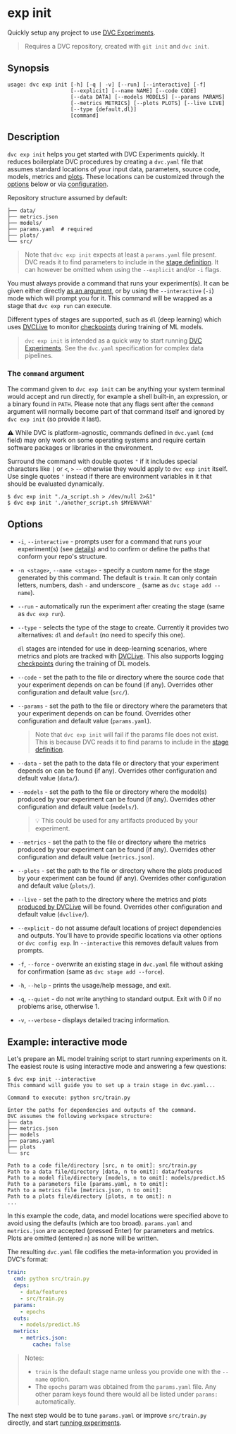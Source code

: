 # exp init

Quickly setup any project to use [DVC Experiments].

> Requires a <abbr>DVC repository</abbr>, created with `git init` and
> `dvc init`.

## Synopsis

```usage
usage: dvc exp init [-h] [-q | -v] [--run] [--interactive] [-f]
                    [--explicit] [--name NAME] [--code CODE]
                    [--data DATA] [--models MODELS] [--params PARAMS]
                    [--metrics METRICS] [--plots PLOTS] [--live LIVE]
                    [--type {default,dl}]
                    [command]
```

## Description

`dvc exp init` helps you get started with DVC Experiments quickly. It reduces
boilerplate DVC procedures by creating a `dvc.yaml` file that assumes standard
locations of your input data, <abbr>parameters</abbr>, source code, models,
<abbr>metrics</abbr> and [plots](/doc/command-reference/plots). These locations
can be customized through the [options](#options) below or via
[configuration](/doc/command-reference/config#exp).

Repository structure assumed by default:

```
├── data/
├── metrics.json
├── models/
├── params.yaml  # required
├── plots/
└── src/
```

> Note that `dvc exp init` expects at least a `params.yaml` file present. DVC
> reads it to find parameters to include in the [stage definition]. It can
> however be omitted when using the `--explicit` and/or `-i` flags.

You must always provide a command that runs your experiment(s). It can be given
either directly [as an argument](#the-command-argument), or by using the
`--interactive` (`-i`) mode which will prompt you for it. This command will be
wrapped as a <abbr>stage</abbr> that `dvc exp run` can execute.

Different types of stages are supported, such as `dl` (deep learning) which uses
[DVCLive](/doc/dvclive) to monitor [checkpoints] during training of ML models.

> `dvc exp init` is intended as a quick way to start running [DVC Experiments].
> See the `dvc.yaml` specification for complex data pipelines.

[stage definition]:
  /doc/user-guide/project-structure/pipelines-files#stage-entries
[checkpoints]: /doc/user-guide/experiment-management/checkpoints
[dvc experiments]: /doc/user-guide/experiment-management/experiments-overview

### The `command` argument

The command given to `dvc exp init` can be anything your system terminal would
accept and run directly, for example a shell built-in, an expression, or a
binary found in `PATH`. Please note that any flags sent after the `command`
argument will normally become part of that command itself and ignored by
`dvc exp init` (so provide it last).

⚠️ While DVC is platform-agnostic, commands defined in `dvc.yaml` (`cmd` field)
may only work on some operating systems and require certain software packages or
libraries in the environment.

Surround the command with double quotes `"` if it includes special characters
like `|` or `<`, `>` -- otherwise they would apply to `dvc exp init` itself. Use
single quotes `'` instead if there are environment variables in it that should
be evaluated dynamically.

```dvc
$ dvc exp init "./a_script.sh > /dev/null 2>&1"
$ dvc exp init './another_script.sh $MYENVVAR'
```

## Options

- `-i`, `--interactive` - prompts user for a command that runs your
  experiment(s) (see [details](#the-command-argument)) and to confirm or define
  the paths that conform your repo's structure.

- `-n <stage>`, `--name <stage>` - specify a custom name for the stage generated
  by this command. The default is `train`. It can only contain letters, numbers,
  dash `-` and underscore `_` (same as `dvc stage add --name`).

- `--run` - automatically run the experiment after creating the stage (same as
  `dvc exp run`).

- `--type` - selects the type of the stage to create. Currently it provides two
  alternatives: `dl` and `default` (no need to specify this one).

  `dl` stages are intended for use in deep-learning scenarios, where metrics and
  plots are tracked with [DVCLive](/doc/dvclive). This also supports logging
  [checkpoints](/doc/command-reference/exp/run#checkpoints) during the training
  of DL models.

- `--code` - set the path to the file or directory where the source code that
  your experiment depends on can be found (if any). Overrides other
  configuration and default value (`src/`).

- `--params` - set the path to the file or directory where the
  </abbr>parameters</abbr> that your experiment depends on can be found.
  Overrides other configuration and default value (`params.yaml`).

  > Note that `dvc exp init` will fail if the params file does not exist. This
  > is because DVC reads it to find params to include in the [stage definition].

- `--data` - set the path to the data file or directory that your experiment
  depends on can be found (if any). Overrides other configuration and default
  value (`data/`).

- `--models` - set the path to the file or directory where the model(s) produced
  by your experiment can be found (if any). Overrides other configuration and
  default value (`models/`).

  > 💡 This could be used for any artifacts produced by your experiment.

- `--metrics` - set the path to the file or directory where the metrics produced
  by your experiment can be found (if any). Overrides other configuration and
  default value (`metrics.json`).

- `--plots` - set the path to the file or directory where the plots produced by
  your experiment can be found (if any). Overrides other configuration and
  default value (`plots/`).

- `--live` - set the path to the directory where the metrics and plots
  [produced by DVCLive](https://dvc.org/doc/dvclive/dvclive-with-dvc#outputs)
  will be found. Overrides other configuration and default value (`dvclive/`).

- `--explicit` - do not assume default locations of project dependencies and
  outputs. You'll have to provide specific locations via other options or
  `dvc config exp`. In `--interactive` this removes default values from prompts.

- `-f`, `--force` - overwrite an existing stage in `dvc.yaml` file without
  asking for confirmation (same as `dvc stage add --force`).

- `-h`, `--help` - prints the usage/help message, and exit.

- `-q`, `--quiet` - do not write anything to standard output. Exit with 0 if no
  problems arise, otherwise 1.

- `-v`, `--verbose` - displays detailed tracing information.

## Example: interactive mode

Let's prepare an ML model training script to start running experiments on it.
The easiest route is using interactive mode and answering a few questions:

```dvc
$ dvc exp init --interactive
This command will guide you to set up a train stage in dvc.yaml...

Command to execute: python src/train.py

Enter the paths for dependencies and outputs of the command.
DVC assumes the following workspace structure:
├── data
├── metrics.json
├── models
├── params.yaml
├── plots
└── src

Path to a code file/directory [src, n to omit]: src/train.py
Path to a data file/directory [data, n to omit]: data/features
Path to a model file/directory [models, n to omit]: models/predict.h5
Path to a parameters file [params.yaml, n to omit]:
Path to a metrics file [metrics.json, n to omit]:
Path to a plots file/directory [plots, n to omit]: n
...
```

In this example the code, data, and model locations were specified above to
avoid using the defaults (which are too broad). `params.yaml` and `metrics.json`
are accepted (pressed Enter) for <abbr>parameters</abbr> and
<abbr>metrics</abbr>. Plots are omitted (entered `n`) as none will be written.

The resulting `dvc.yaml` file codifies the meta-information you provided in
DVC's format:

```yaml
train:
  cmd: python src/train.py
  deps:
    - data/features
    - src/train.py
  params:
    - epochs
  outs:
    - models/predict.h5
  metrics:
    - metrics.json:
        cache: false
```

> Notes:
>
> - `train` is the default stage name unless you provide one with the `--name`
>   option.
> - The `epochs` param was obtained from the `params.yaml` file. Any other param
>   keys found there would all be listed under `params:` automatically.

The next step would be to tune `params.yaml` or improve `src/train.py` directly,
and start [running experiments](/doc/command-reference/exp/run).
